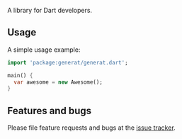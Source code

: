A library for Dart developers.

## Usage

A simple usage example:

```dart
import 'package:generat/generat.dart';

main() {
  var awesome = new Awesome();
}
```

## Features and bugs

Please file feature requests and bugs at the [issue tracker][tracker].

[tracker]: http://example.com/issues/replaceme
